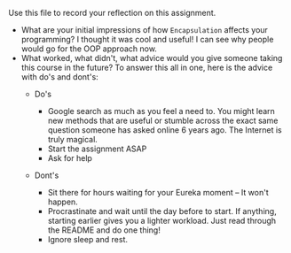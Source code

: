 Use this file to record your reflection on this assignment.

- What are your initial impressions of how `Encapsulation` affects your programming?
    I thought it was cool and useful! I can see why people would go for the OOP approach now.
- What worked, what didn't, what advice would you give someone taking this course in the future?
    To answer this all in one, here is the advice with do's and dont's:
    * Do's
        - Google search as much as you feel a need to. You might learn new methods that are useful or stumble across the exact same question someone has asked online 6 years ago. The Internet is truly magical.
        - Start the assignment ASAP
        - Ask for help
        
    * Dont's
        - Sit there for hours waiting for your Eureka moment – It won't happen.
        - Procrastinate and wait until the day before to start. If anything, starting earlier gives you a lighter workload. Just read through the README and do one thing!
        - Ignore sleep and rest. 


